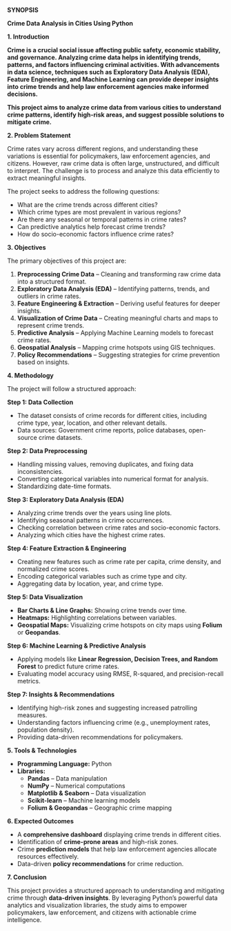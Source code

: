 **SYNOPSIS**

**Crime Data Analysis in Cities Using Python**

**1\. Introduction**

**Crime is a crucial social issue affecting public safety, economic stability, and governance. Analyzing crime data helps in identifying trends, patterns, and factors influencing criminal activities. With advancements in data science, techniques such as Exploratory Data Analysis (EDA), Feature Engineering, and Machine Learning can provide deeper insights into crime trends and help law enforcement agencies make informed decisions.**

**This project aims to analyze crime data from various cities to understand crime patterns, identify high-risk areas, and suggest possible solutions to mitigate crime.**

**2\. Problem Statement**

Crime rates vary across different regions, and understanding these variations is essential for policymakers, law enforcement agencies, and citizens. However, raw crime data is often large, unstructured, and difficult to interpret. The challenge is to process and analyze this data efficiently to extract meaningful insights.

The project seeks to address the following questions:

*   What are the crime trends across different cities?
*   Which crime types are most prevalent in various regions?
*   Are there any seasonal or temporal patterns in crime rates?
*   Can predictive analytics help forecast crime trends?
*   How do socio-economic factors influence crime rates?

**3\. Objectives**

The primary objectives of this project are:

1.  **Preprocessing Crime Data** – Cleaning and transforming raw crime data into a structured format.
2.  **Exploratory Data Analysis (EDA)** – Identifying patterns, trends, and outliers in crime rates.
3.  **Feature Engineering & Extraction** – Deriving useful features for deeper insights.
4.  **Visualization of Crime Data** – Creating meaningful charts and maps to represent crime trends.
5.  **Predictive Analysis** – Applying Machine Learning models to forecast crime rates.
6.  **Geospatial Analysis** – Mapping crime hotspots using GIS techniques.
7.  **Policy Recommendations** – Suggesting strategies for crime prevention based on insights.

**4\. Methodology**

The project will follow a structured approach:

**Step 1: Data Collection**

*   The dataset consists of crime records for different cities, including crime type, year, location, and other relevant details.
*   Data sources: Government crime reports, police databases, open-source crime datasets.

**Step 2: Data Preprocessing**

*   Handling missing values, removing duplicates, and fixing data inconsistencies.
*   Converting categorical variables into numerical format for analysis.
*   Standardizing date-time formats.

**Step 3: Exploratory Data Analysis (EDA)**

*   Analyzing crime trends over the years using line plots.
*   Identifying seasonal patterns in crime occurrences.
*   Checking correlation between crime rates and socio-economic factors.
*   Analyzing which cities have the highest crime rates.

**Step 4: Feature Extraction & Engineering**

*   Creating new features such as crime rate per capita, crime density, and normalized crime scores.
*   Encoding categorical variables such as crime type and city.
*   Aggregating data by location, year, and crime type.

**Step 5: Data Visualization**

*   **Bar Charts & Line Graphs:** Showing crime trends over time.
*   **Heatmaps:** Highlighting correlations between variables.
*   **Geospatial Maps:** Visualizing crime hotspots on city maps using **Folium** or **Geopandas**.

**Step 6: Machine Learning & Predictive Analysis**

*   Applying models like **Linear Regression, Decision Trees, and Random Forest** to predict future crime rates.
*   Evaluating model accuracy using RMSE, R-squared, and precision-recall metrics.

**Step 7: Insights & Recommendations**

*   Identifying high-risk zones and suggesting increased patrolling measures.
*   Understanding factors influencing crime (e.g., unemployment rates, population density).
*   Providing data-driven recommendations for policymakers.

**5\. Tools & Technologies**

*   **Programming Language:** Python
*   **Libraries:**
    *   **Pandas** – Data manipulation
    *   **NumPy** – Numerical computations
    *   **Matplotlib & Seaborn** – Data visualization
    *   **Scikit-learn** – Machine learning models
    *   **Folium & Geopandas** – Geographic crime mapping

**6\. Expected Outcomes**

*   A **comprehensive dashboard** displaying crime trends in different cities.
*   Identification of **crime-prone areas** and high-risk zones.
*   Crime **prediction models** that help law enforcement agencies allocate resources effectively.
*   Data-driven **policy recommendations** for crime reduction.

**7\. Conclusion**

This project provides a structured approach to understanding and mitigating crime through **data-driven insights**. By leveraging Python’s powerful data analytics and visualization libraries, the study aims to empower policymakers, law enforcement, and citizens with actionable crime intelligence.
